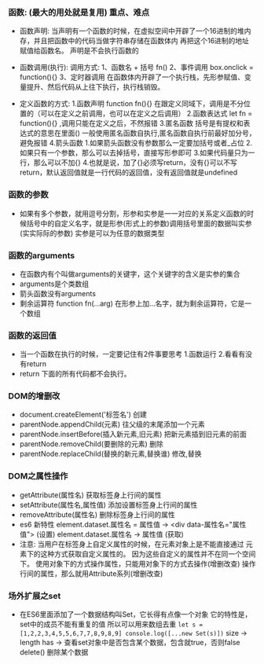 ### 函数: (最大的用处就是复用) 重点、难点

 - 函数声明:
        当声明有一个函数的时候，在虚拟空间中开辟了一个16进制的堆内存，并且把函数中的代码当做字符串存储在函数体内
        再把这个16进制的地址赋值给函数名。
        声明是不会执行函数的
                
 - 函数调用(执行):
    调用方式:
        1、函数名 + 括号  fn()
        2、事件调用 box.onclick = function(){}
        3、定时器调用
        在函数体内开辟了一个执行栈，先形参赋值、变量提升、然后代码从上往下执行，执行栈销毁。

  - 定义函数的方式:
        1.函数声明 
            function fn(){}  在跟定义同域下，调用是不分位置的（可以在定义之前调用，也可以在定义之后调用）
        2.函数表达式
            let fn = function(){} ,调用只能在定义之后，不然报错
        3.匿名函数
            括号是有提权和表达式的意思在里面()
            一般使用匿名函数自执行,匿名函数自执行前最好加分号，避免报错
        4.箭头函数
            1.如果箭头函数没有参数那么一定要加括号或者_占位
            2.如果只有一个参数，那么可以去掉括号，直接写形参即可
            3.如果代码量只为一行，那么可以不加{}
            4.也就是说，加了{}必须写return，没有{}可以不写return，默认返回值就是一行代码的返回值，没有返回值就是undefined

### 函数的参数
   - 如果有多个参数，就用逗号分割，形参和实参是一一对应的关系定义函数的时候括号中的自定义名字，就是形参(形式上的参数)调用括号里面的数据叫实参(实实际际的参数) 实参是可以为任意的数据类型

### 函数的arguments
   - 在函数内有个叫做arguments的关键字，这个关键字的含义是实参的集合
   - arguments是个类数组
   - 箭头函数没有arguments
   - 剩余运算符  function fn(...arg) 在形参上加...名字，就为剩余运算符，它是一个数组

### 函数的返回值
   - 当一个函数在执行的时候，一定要记住有2件事要思考
        1.函数运行
        2.看看有没有return
   - return 下面的所有代码都不会执行。

### DOM的增删改
   - document.createElement('标签名')  创建
   - parentNode.appendChild(元素)  往父级的末尾添加一个元素
   - parentNode.insertBefore(插入新元素,旧元素) 把新元素插到旧元素的前面
   - parentNode.removeChild(要删除的元素) 删除
   - parentNode.replaceChild(替换的新元素,替换谁)  修改,替换

### DOM之属性操作
   - getAttribute(属性名)  获取标签身上行间的属性
   - setAttribute(属性名,属性值) 添加设置标签身上行间的属性
   - removeAttribute(属性名) 删除标签身上行间的属性
   - es6 新特性
        element.dataset.属性名 = 属性值 -> <div data-属性名="属性值"> (设置)
        element.dataset.属性名  ->  属性值  (获取)
   - 注意: 
    当用户在标签身上自定义属性的时候，在元素对象上是不能直接通过
    元素下的这种方式获取自定义属性的。
    因为这些自定义的属性并不在同一个空间下。
    使用对象下的方式操作属性，只能用对象下的方式去操作(增删改查)
    操作行间的属性，那么就用Attribute系列(增删改查)

### 场外扩展之set
   - 在ES6里面添加了一个数据结构叫Set，它长得有点像一个对象
    它的特性是，set中的成员不能有重复的值 所以可以用来数组去重
    ```
        let s = [1,2,2,3,4,5,5,6,7,7,8,9,8,9]
        console.log([...new Set(s)])
    ```
    size -> length
    has -> 查看set对象中是否包含某个数据，包含就true，否则false
    delete() 删除某个数据